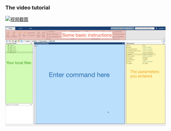 ### The video tutorial

[![视频截图](https://img.youtube.com/vi/HhZhuOJ3xd4/0.jpg)](https://www.youtube.com/watch?v=HhZhuOJ3xd4)

![cover](pic/cover01.png)
